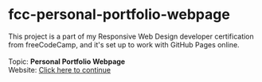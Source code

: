 # fcc-personal-portfolio-webpage
This project is a part of my Responsive Web Design developer certification from freeCodeCamp, and it's set up to work with GitHub Pages online.
<br><br>
Topic: **Personal Portfolio Webpage**<br>
Website: [Click here to continue](https://shiddharth.github.io/fcc-personal-portfolio-webpage)
